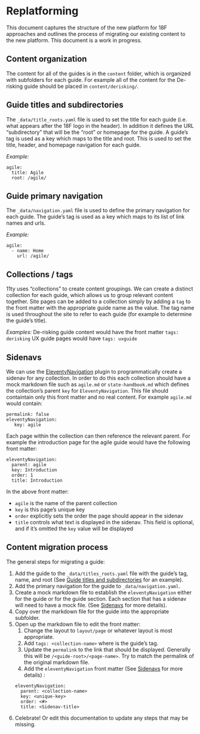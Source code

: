 # Replatforming
This document captures the structure of the new platform for 18F approaches and outlines the process of migrating our existing content to the new platform. This document is a work in progress.

##  Content organization
The content for all of the guides is in the `content` folder, which is organized with subfolders for each guide. For example all of the content for the De-risking guide should be placed in `content/derisking/`.

## Guide titles and subdirectories
The `_data/title_roots.yaml` file is used to set the title for each guide (i.e. what appears after the 18F logo in the header). In addition it defines the URL “subdirectory” that will be the “root” or homepage for the guide. A guide’s tag is used as a key which maps to the title and root. This is used to set the title, header, and homepage navigation for each guide.

_Example:_
```
agile:
  title: Agile
  root: /agile/
```
## Guide primary navigation

The `_data/navigation.yaml` file is used to define the primary navigation for each guide. The guide’s tag is used as a key which maps to its list of link names and urls.

_Example:_
```
agile:
  - name: Home
    url: /agile/

```

## Collections / tags
11ty uses “collections” to create content groupings. We can create a distinct collection for each guide, which allows us to group relevant content together. Site pages can be added to a collection simply by adding a `tag` to the front matter with the appropriate guide name as the value. The tag name is used throughout the site to refer to each guide (for example to determine the guide’s title).

_Examples:_
De-risking guide content would have the front matter `tags: derisking`
UX guide pages would have `tags: uxguide`

## Sidenavs
We can use the [EleventyNavigation](https://www.11ty.dev/docs/plugins/navigation/) plugin to programmatically create a sidenav for any collection. In order to do this each collection should have a mock markdown file such as `agile.md`  or `state-handbook.md` which defines the collection’s parent `key` for `EleventyNavigation`. This file should containtain only this front matter and no real content. For example `agile.md` would contain:

```
permalink: false
eleventyNavigation:
   key: agile
```

Each page within the collection can then reference the relevant parent. For example the introduction page for the agile guide would have the following front matter:
```
eleventyNavigation:
  parent: agile
  key: Introduction
  order: 1
  title: Introduction
```
In the above front matter:
- `agile` is the name of the parent collection
- `key` is this page’s unique key
- `order` explicitly sets the order the page should appear in the sidenav
- `title` controls what text is displayed in the sidenav. This field is optional, and if it’s omitted the `key` value will be displayed

## Content migration process

The general steps for migrating a guide: 
1. Add the guide to the `_data/titles_roots.yaml` file with the guide’s tag, name, and root (See [Guide titles and subdirectories](#guide-titles-and-subdirectories) for an example).
2. Add the primary navigation for the guide to `_data/navigation.yaml`.
3. Create a mock markdown file to establish the `eleventyNavigation` either for the guide or for the guide section. Each section that has a sidenav will need to have a mock file. (See [Sidenavs](#sidenavs) for more details).
4. Copy over the markdown file for the guide into the appropriate subfolder.
5. Open up the markdown file to edit the front matter:
    1. Change the layout to `layout/page` or whatever layout is most appropriate.
    2. Add `tags: <collection-name>` where <collection-name> is the guide’s tag.
    2. Update the `permalink` to the link that should be displayed. Generally this will be `/<guide-root>/<page-name>`. Try to match the permalink of the original markdown file.
    3. Add the `eleventyNavigation` front matter (See [Sidenavs](#sidenavs) for more details) : 
    ```
    eleventyNavigation: 
      parent: <collection-name>
      key: <unique-key>
      order: <#>
      title: <Sidenav-title>
    ```
6. Celebrate! Or edit this documentation to update any steps that may be missing.


